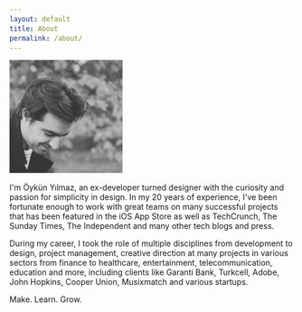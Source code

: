 ```yaml
---
layout: default
title: About
permalink: /about/
---
```


<img src="/assets/oykun.jpg" width="200px"> 


I'm Öykün Yılmaz, an ex-developer turned designer with the curiosity and passion for simplicity in design. In my 20 years of experience, I've been fortunate enough to work with great teams on many successful projects that has been featured in the iOS App Store as well as TechCrunch, The Sunday Times, The Independent and many other tech blogs and press.   

During my career, I took the role of multiple disciplines from development to design, project management, creative direction at many projects in various sectors from finance to healthcare, entertainment, telecommunication, education and more, including clients like Garanti Bank, Turkcell, Adobe, John Hopkins, Cooper Union, Musixmatch and various startups.   

Make. Learn. Grow. 